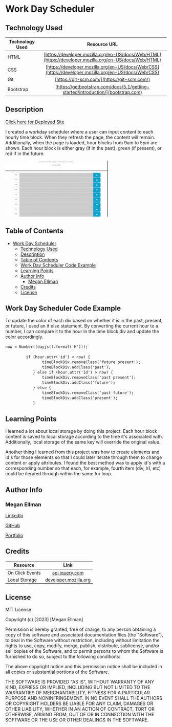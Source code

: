 # Work Day Scheduler

## Technology Used

| Technology Used         | Resource URL           | 
| ------------- |:-------------:| 
| HTML    | [https://developer.mozilla.org/en-US/docs/Web/HTML](https://developer.mozilla.org/en-US/docs/Web/HTML) | 
| CSS     | [https://developer.mozilla.org/en-US/docs/Web/CSS](https://developer.mozilla.org/en-US/docs/Web/CSS)      |   
| Git | [https://git-scm.com/](https://git-scm.com/)     |   
| Bootstrap | [https://getbootstrap.com/docs/5.1/getting-started/introduction/](bootstrap.com)|

## Description 

[Click here for Deployed Site](https://megellman.github.io/work-day-scheduler/)

I created a workday scheduler where a user can input content to each hourly time block. When they refresh the page, the content will remain. Additionally, when the page is loaded, hour blocks from 9am to 5pm are shown. Each hour block is either gray (if in the past), green (if present), or red if in the future.

![Landing Page](./assets/images/work-day-scheduler.gif)

## Table of Contents

- [Work Day Scheduler](#work-day-scheduler)
  - [Technology Used](#technology-used)
  - [Description](#description)
  - [Table of Contents](#table-of-contents)
  - [Work Day Scheduler Code Example](#work-day-scheduler-code-example)
  - [Learning Points](#learning-points)
  - [Author Info](#author-info)
    - [Megan Ellman](#megan-ellman)
  - [Credits](#credits)
  - [License](#license)

## Work Day Scheduler Code Example

To update the color of each div based on whether it is in the past, present, or future, I used an if else statement. By converting the current hour to a number, I can compare it to the hour in the time block div and update the color accordingly.

```
now = Number((dayjs().format('H')));

         if (hour.attr('id') < now) {
                timeBlockDiv.removeClass('future present');
                timeBlockDiv.addClass('past');
            } else if (hour.attr('id') > now) {
                timeBlockDiv.removeClass('past present');
                timeBlockDiv.addClass('future');
            } else {
                timeBlockDiv.removeClass('past future');
                timeBlockDiv.addClass('present');
            }
```

## Learning Points

I learned a lot about local storage by doing this project. Each hour block content is saved to local storage according to the time it's associated with. Additionally, local storage of the same key will override the original value. 

Another thing I learned from this project was how to create elements and id's for those elements so that I could later iterate through them to change content or apply attributes. I found the best method was to apply id's with a corresponding number so that each, for example, fourth item (div, h1, etc) could be iterated through within the same for loop. 

## Author Info

### Megan Ellman

[LinkedIn](https://www.linkedin.com/in/megan-ellman/)

[GitHub](https://github.com/megellman)

[Portfolio](https://megellman.github.io/portfolio/)

## Credits 

|Resource | Link |
|-------|:-------:|
|On Click Events | [api.jquery.com](https://api.jquery.com/on/#on-events-selector-data-handler) |
| Local Storage   | [developer.mozilla.org](https://developer.mozilla.org/en-US/docs/Web/API/Window/localStorage) |


## License

MIT License

Copyright (c) [2023] [Megan Ellman]

Permission is hereby granted, free of charge, to any person obtaining a copy
of this software and associated documentation files (the "Software"), to deal
in the Software without restriction, including without limitation the rights
to use, copy, modify, merge, publish, distribute, sublicense, and/or sell
copies of the Software, and to permit persons to whom the Software is
furnished to do so, subject to the following conditions:

The above copyright notice and this permission notice shall be included in all
copies or substantial portions of the Software.

THE SOFTWARE IS PROVIDED "AS IS", WITHOUT WARRANTY OF ANY KIND, EXPRESS OR
IMPLIED, INCLUDING BUT NOT LIMITED TO THE WARRANTIES OF MERCHANTABILITY,
FITNESS FOR A PARTICULAR PURPOSE AND NONINFRINGEMENT. IN NO EVENT SHALL THE
AUTHORS OR COPYRIGHT HOLDERS BE LIABLE FOR ANY CLAIM, DAMAGES OR OTHER
LIABILITY, WHETHER IN AN ACTION OF CONTRACT, TORT OR OTHERWISE, ARISING FROM,
OUT OF OR IN CONNECTION WITH THE SOFTWARE OR THE USE OR OTHER DEALINGS IN THE
SOFTWARE.